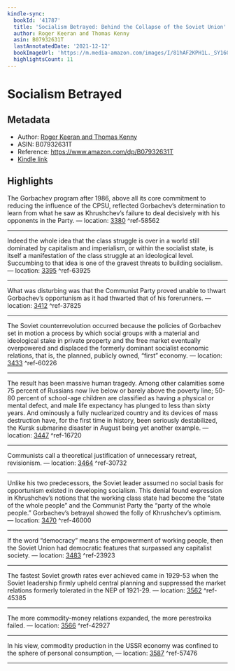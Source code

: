 ```yaml
---
kindle-sync:
  bookId: '41787'
  title: 'Socialism Betrayed: Behind the Collapse of the Soviet Union'
  author: Roger Keeran and Thomas Kenny
  asin: B07932631T
  lastAnnotatedDate: '2021-12-12'
  bookImageUrl: 'https://m.media-amazon.com/images/I/81hAF2KPH1L._SY160.jpg'
  highlightsCount: 11
---
```

# Socialism Betrayed
## Metadata
* Author: [Roger Keeran and Thomas Kenny](https://www.amazon.com/Roger-Keeran/e/B001H6WAPY/ref=dp_byline_cont_ebooks_1)
* ASIN: B07932631T
* Reference: https://www.amazon.com/dp/B07932631T
* [Kindle link](kindle://book?action=open&asin=B07932631T)

## Highlights
The Gorbachev program after 1986, above all its core commitment to reducing the influence of the CPSU, reflected Gorbachev’s determination to learn from what he saw as Khrushchev’s failure to deal decisively with his opponents in the Party. — location: [3380](kindle://book?action=open&asin=B07932631T&location=3380) ^ref-58562

---
Indeed the whole idea that the class struggle is over in a world still dominated by capitalism and imperialism, or within the socialist state, is itself a manifestation of the class struggle at an ideological level. Succumbing to that idea is one of the gravest threats to building socialism. — location: [3395](kindle://book?action=open&asin=B07932631T&location=3395) ^ref-63925

---
What was disturbing was that the Communist Party proved unable to thwart Gorbachev’s opportunism as it had thwarted that of his forerunners. — location: [3412](kindle://book?action=open&asin=B07932631T&location=3412) ^ref-37825

---
The Soviet counterrevolution occurred because the policies of Gorbachev set in motion a process by which social groups with a material and ideological stake in private property and the free market eventually overpowered and displaced the formerly dominant socialist economic relations, that is, the planned, publicly owned, “first” economy. — location: [3433](kindle://book?action=open&asin=B07932631T&location=3433) ^ref-60226

---
The result has been massive human tragedy. Among other calamities some 75 percent of Russians now live below or barely above the poverty line; 50-80 percent of school-age children are classified as having a physical or mental defect, and male life expectancy has plunged to less than sixty years. And ominously a fully nuclearized country and its devices of mass destruction have, for the first time in history, been seriously destabilized, the Kursk submarine disaster in August being yet another example. — location: [3447](kindle://book?action=open&asin=B07932631T&location=3447) ^ref-16720

---
Communists call a theoretical justification of unnecessary retreat, revisionism. — location: [3464](kindle://book?action=open&asin=B07932631T&location=3464) ^ref-30732

---
Unlike his two predecessors, the Soviet leader assumed no social basis for opportunism existed in developing socialism. This denial found expression in Khrushchev’s notions that the working class state had become the “state of the whole people” and the Communist Party the “party of the whole people.” Gorbachev’s betrayal showed the folly of Khrushchev’s optimism. — location: [3470](kindle://book?action=open&asin=B07932631T&location=3470) ^ref-46000

---
If the word “democracy” means the empowerment of working people, then the Soviet Union had democratic features that surpassed any capitalist society. — location: [3483](kindle://book?action=open&asin=B07932631T&location=3483) ^ref-23923

---
The fastest Soviet growth rates ever achieved came in 1929-53 when the Soviet leadership firmly upheld central planning and suppressed the market relations formerly tolerated in the NEP of 1921-29. — location: [3562](kindle://book?action=open&asin=B07932631T&location=3562) ^ref-45385

---
The more commodity-money relations expanded, the more perestroika failed. — location: [3566](kindle://book?action=open&asin=B07932631T&location=3566) ^ref-42927

---
In his view, commodity production in the USSR economy was confined to the sphere of personal consumption, — location: [3587](kindle://book?action=open&asin=B07932631T&location=3587) ^ref-57476

---
